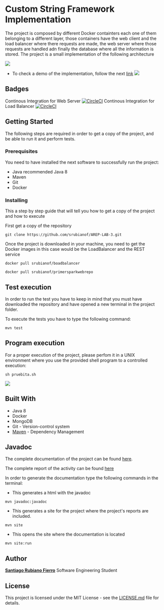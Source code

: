 # Custom String Framework Implementation
The project is composed by different Docker containters each one of them belonging to a different layer, those containers have the web client and the load balancer where there requests are made, the web server where those requests are handled adn finally the database where all the information is stored. The project is a small implementation of the following architecture

![](https://cdn.discordapp.com/attachments/748398289514397717/757774492146729020/Screen_Shot_2020-09-21_at_8.25.14_PM.png)

* To check a demo of the implementation, follow the next [link](https://youtu.be/euR5w0nvFPI)
![](https://media.discordapp.net/attachments/748398289514397717/758072417678786640/gif.gif)

## Badges
Continous Integration for Web Server [![CircleCI](https://circleci.com/gh/circleci/circleci-docs.svg?style=svg)](https://circleci.com/gh/srubianof/arep-webserver)
Continous Integration for Load Balancer [![CircleCI](https://circleci.com/gh/circleci/circleci-docs.svg?style=svg)](https://circleci.com/gh/srubianof/arep-loadbalancer)
## Getting Started
The following steps are required in order to get a copy of the project, and be able to run it and perform tests.
### Prerequisites
You need to have installed the next software to successfully run the project:

* Java recommended Java 8
* Maven
* Git
* Docker
### Installing
This a step by step guide that will tell you how to get a copy of the project and how to execute
        
First get a copy of the repository
```
git clone https://github.com/srubianof/AREP-LAB-3.git
```
Once the project is downloaded in your machine, you need to get the Docker images in this case would be the LoadBalancer and the REST service
```
docker pull srubianof/boadbalancer
```
```
docker pull srubianof/primersparkwebrepo
```

## Test execution
 In order to run the test you have to keep in mind that you must have downloaded the repository and have opened a new terminal in the project folder.
 
 To execute the tests you have to type the following command:
 
 ```
mvn test
```
## Program execution
For a proper execution of the project, please perfom it in a UNIX environment where you use the provided shell program to a controlled execution:

```
sh pruebita.sh
```

![](https://media.discordapp.net/attachments/748398289514397717/757791056619372655/carbon.png)

## Built With
* Java 8
* Docker
* MongoDB
* Git - Version-control system
* [Maven](https://maven.apache.org) - Dependency Management
## Javadoc

The complete documentation of the project can be found [here](https://srubianof.github.io/arep-lab-3-docs/).

The complete report of the activity can be found [here](https://github.com/srubianof/AREP-LAB-3/blob/master/AREP_LAB_3.pdf)


In order to generate the documentation type the following commands in the terminal:
* This generates a html with the javadoc
```
mvn javadoc:javadoc
```

* This generates a site for the project where the project's reports are included.
```
mvn site
```
* This opens the site where the documentation is located
```
mvn site:run
```

## Author

[**Santiago Rubiano Fierro**](https://github.com/srubianof) Software Engineering Student

## License

 This project is licensed under the MIT License - see the [LICENSE.md](https://github.com/srubianof/AREP-LAB-1/blob/master/LICENSE) file for details.
